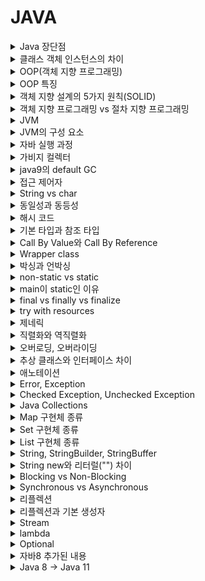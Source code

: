 # JAVA

<details>
   <summary>Java 장단점</summary>

<br/>

- 장점
  - 운영체제에 독립적
      - JVM에서 동작하기 때문에 특정 운영체제에 종속적이지 않다.
  - 객체지향 언어
      - 캡슐화, 상속, 추상화, 다형성 등을 지원하여 객체 지향 프로그래밍이 가능
  - 동적 로딩을 지원
      - 애플리케이션이 실행될 때 모든 객체가 생성되지 않고, 각 객체가 필요한 시점에 클래스를 동적 로딩해서 생성된다. 또한 유지보수 시 해당 클래스만 수정하면 되기 때문에 전체 애플리케이션을 다시 컴파일할 필요가 없다. 따라서 유지보수가 쉽고 빠르다.
  - 자동으로 메모리 관리를 해준다.
- 단점
  - 비교적 느림
      - 한번의 컴파일링으로 실행 가능한 기계어가 만들어지지 않고 JVM에 의해 기계어로 번역되고 실행되는 과정을 거치기 때문에 조금 느리다.

---

</details>

<details>
   <summary>클래스 객체 인스턴스의 차이</summary>

<br/>

- 클래스(Class)
  - 객체를 만들어 내기 위한 설계도 혹은 틀
  - 연관되어 있는 변수와 메서드의 집합
- 객체(Object)
  - 소프트웨어 세계에 구현할 대상
  - '클래스의 인스턴스(instance)' 라고도 부른다.
  - 객체는 모든 인스턴스를 대표하는 포괄적인 의미를 갖는다.
- 인스턴스(Instance)
  - 설계도를 바탕으로 소프트웨어 세계에 구현된 구체적인 실체
  - 실체화된 인스턴스는 메모리에 할당된다.
  - 인스턴스는 객체에 포함된다고 볼 수 있다.
  - 객체는 현실 세계에 가깝고, 인스턴스는 소프트웨어 세계에 가깝다.

---

</details>

<details>
   <summary>OOP(객체 지향 프로그래밍)</summary>

<br/>

- 상태와 행위를 가진 객체를 만들고, 객체 간의 상호작용을 통해 로직을 구성하는 프로그래밍 방법이다.
  - 객체란 현실세계의 실체 및 개념을 반영하는 상태(Status)와 행위(Behavior)를 정의한 데이터의 집합을 말한다. 
- 장점
  - 유지보수가 용이하다.
    - 절차 지향 프로그래밍에서는 코드를 수정해야할 때 일일이 찾아 수정해야하는 반면, 객체 지향 프로그래밍에서는 수정해야 할 부분이 클래스 내부에 멤버 변수 혹은 메서드로 존재하기 때문에 해당 부분만 수정하면 된다.
  - 코드의 재사용성이 높다.
      - 남이 만든 클래스를 가져와서 이용할 수 있고 상속을 통해 확장해서 사용할 수 있다.
  - 대형 프로젝트에 적합
    - 클래스 단위로 모듈화시켜서 개발할 수 있으므로 대형 프로젝트처럼 여러 명, 여러 회사에서 프로젝트를 개발할 때 업무 분담하기 쉽다.
- 단점
  - 처리속도가 상대적으로 느리다.
  - 설계 시 많은 시간과 노력이 필요

---

</details>

<details>
   <summary>OOP 특징</summary>

<br/>

- 캡슐화
  - 관련된 속성과 기능을 하나로 묶고, 실제로 구현되는 부분을 외부로 드러나지 않도록 하는 것을 말한다.
  - 정보 은닉 : 필요 없는 정보는 외부에서 접근하지 못하도록 제한
- 추상화 
  - 공통적인 속성이나 기능을 도출하는 것을 말한다.
- 상속
  - 기존의 클래스를 재사용하여 새로운 클래스를 작성하는 것이다.
  - 부모 클래스의 속성과 기능을 그대로 이어받아 사용하거나 기능의 일부분을 재정의하여 사용할 수 있다.
- 다형성
  - 변수나 메소드와 같은 프로그램의 요소들이 여러가지 형태를 가질 수 있는 것을 의미한다.
  - 부모 타입의 변수가 자식 타입의 인스턴스를 참조하는 경우, 오버로딩, 오버라이딩이 해당된다.

---

</details>

<details>
   <summary>객체 지향 설계의 5가지 원칙(SOLID)</summary>

<br/>

1. SRP(Single Responsibility Principle) : 단일 책임 원칙
    - “한 클래스는 하나의 책임만 가져야 한다.”
    - 클래스를 변경하는 이유는 단 하나의 이유여야 한다.
    - ex) 객체의 생성과 사용을 분리
2. OCP(Open/Closed Principle) : 개방-폐쇄 원칙
    - “소프트웨어의 요소는 확장에는 열려있으나 변경에는 닫혀 있어야 한다.”
    - 요구 사항의 변경이나 추가 사항이 발생하더라도, 기존 구성 요소에는 수정이 일어나지 않고, 기존 구성 요소를 쉽게 확장해서 재사용한다.
3. LSP(Liskov Substitution Principle) : 리스코프 치환 원칙
    - “프로그램의 객체는 프로그램의 정확성을 깨뜨리지 않으면서 하위 타입의 인스턴스로 바꿀 수 있어야 한다.”
    - ex) 자동차 인터페이스의 엑셀이 앞으로 가라는 기능인 경우, 뒤로 가게 구현하면 LSP 위반이다. 느리더라도 앞으로 가야한다.
4. ISP(Interface segregation Principle) : 인터페이스 분리 원칙
    - “특정 클라이언트를 위한 인터페이스 여러 개가 범용 인터페이스 하나보다 낫다.”
    - 인터페이스는 그 인터페이스를 사용하는 클라이언트를 기준으로 분리해야 한다.
    - SRP가 클래스의 단일 책임이라면, ISP는 인터페이스의 단일 책임이다.
    - ex) 자동차 인터페이스를 운전 인터페이스와 정비 인터페이스로 분리한다. 또한, 사용자 클라이언트도 운전자 클라이언트와 정비사 클라이언트로 분리한다.
5. DIP(Dependency Inversion Principle) : 의존관계 역전 원칙
    - “구체화에 의존하면 안되며, 추상화에 의존해야 한다.”
    - 상위 모델은 하위 모델에 의존하면 안된다.
    - 쉽게 말해 구현 클래스에 의존하지 말고, 인터페이스에 의존하라는 뜻이다.

---

</details>

<details>
   <summary>객체 지향 프로그래밍 vs 절차 지향 프로그래밍</summary>

<br/>

+ 절차 지향 프로그래밍
    - 실행하고자 하는 절차를 정하고, 절차대로 프로그래밍 하는 방식이다.
    - 실행 속도가 빠르지만, 유지보수와 디버깅이 어렵다는 단점이 있다.
+ 객체 지향 프로그래밍
    - 상태와 행위를 가진 객체를 만들고, 객체 간의 상호작용을 통해 로직을 구성하는 프로그래밍 방법이다.
    - 코드의 재사용성이 높고 유지보수가 용이하지만, 처리 속도가 상대적으로 느리다는 단점이 있다.

---

</details>

<details>
   <summary>JVM</summary>

<br/>

- 자바 프로그램을 실행하는 역할을 가진 자바 가상 머신
- 컴파일러를 통해 바이트 코드로 변환된 파일을 JVM에 로딩하여 실행

---

</details>

<details>
   <summary>JVM의 구성 요소</summary>

<br/>

JVM은 크게 Class Loader, Execution engine, Runtime Data Area 세가지로 구성된다.

#### 1. 클래스 로더
- Runtim시에 JVM내로 클래스(.class 파일)를 로드하고 링크를 통해 배치하는 작업을 수행한다. (Runtime : 클래스를 처음으로 참조할 때.)
- 동적 로드를 담당한다.
#### 2. 실행 엔진
- 메모리(Runtime Data Area)에 적재된 클래스들을 기계어로 해석해 실행
- 구성
  - 인터프리터: 바이트 코드 명령어를 하나씩 읽어서 해석하고 실행한다.
  - JIT 컴파일러: 인터프리터 효율을 높이기 위한 컴파일러이다. 기본적으로 인터프리터를 사용하지만, 반복적인 코드는 JIT 컴파일러가 처리한다.
  - GC(Garbage Collector): 힙 메모리에서 참조되지 않는 개체들 제거
#### 3. Runtime Data Area
- 프로그램 실행 중에 사용되는 메모리 영역이다.
- 힙과 Method Area는 모든 쓰레드가 공유하는 영역이다.
- 구성
  - PC Register
    - Thread가 시작될 때 각각의 Thread 별로 생성되는 공간으로, 현재 수행 중인 JVM 명령어 주소를 가진다.
  - Stack Area
    - 메서드 실행과 관련된 정보를 저장하는 영역
    - 메서드 매개 변수, 지역 변수 등을 저장한다.
  - Native Method Stack
    - Java외의 언어로 작성된 네이티브 코드를 위한 영역이다.
    - 자바 프로그램이 컴파일 되어 생성되는 바이트 코드가 아닌 실제 실행할 수 있는 기계어로 작성된 프로그램을 실행시키는 영역이다.
  - Heap Area
    - 동적으로 생성된 객체와 배열이 저장하는 영역
    - GC의 관리 대상이다.
  - Method Area
    - 클래스 파일이 로딩되는 영역이다. 
    - 인터페이스인지 클래스인지와 같은 Type 정보와 필드 정보, 메소드 정보를 보관하고 static 변수를 초기화하여 저장한다.
    - Runtime Constant Pool이라는 것이 존재하며, 상수 자료형을 저장하여 참조하고 중복을 막는 역할을 수행한다.

---

</details>

<details>
   <summary>자바 실행 과정</summary>

<br/>

- 자바 컴파일러(javac)가 자바 소스코드(.java)을 클래스 파일(.class)로 변환시킨다.
- 클래스 로더는 클래스 파일을 런타임 데이터 영역에 로드한다.
- 실행 엔진이 로딩된 클래스 파일을 해석하고 실행한다.

---

</details>

<details>
   <summary>가비지 컬렉터</summary>

<br/>

- 동적으로 할당된 영역에서 참조되지 않는 객체를 제거한다.
- GC는 크게 Young generation에서 일어나는 Minor GC와 Old generation에서 발생하는 Major GC로 구분된다.
- 기본적으로 Mark And Sweep 방식으로 GC를 진행한다.
  - 변수가 참조하는 객체를 시작으로 그래프 순회를 통해 접근 가능한 객체를 판별한다. 접근하지 못하는 객체는 제거한다.
  - 단순히 참조되고 있는 횟수로 판단하는 방식은 순환 참조 되는 객체를 제거할 수 없다.

**동작 과정**
1. 새로운 객체 생성은 Heap의 Eden 영역에 저장 
2. Eden 영역이 꽉차면 Minor GC가 수행되고, Reachable 객체는 Survival 0 영역으로 이동과 동시에 age-bit 1 상승 
3. 2번 과정이 반복되면서 Survival 1 -> 0 -> 1 이동이 반복 
4. age-bit가 일정 값 이상이 되면 해당 객체에 대해 promotion 과정이 진행되어 Old Generation 영역으로 이동 
5. Old Generation 영역이 꽉차면 Major GC가 발생
---

</details>

<details>
   <summary>java9의 default GC</summary>

<br/>



---

</details>

<details>
   <summary>접근 제어자</summary>

<br/>

- 멤버나 클래스에 사용되며, 외부에 보여주고 싶은 정보를 선택적으로 제공하기 위해 사용한다.
- 종류
  - private : 같은 클래스 내에서만 접근이 가능하다.
  - default : 같은 패키지 내에서만 접근이 가능하다.
      - 멤버나 클래스에 접근 제어자가 지정되어 있지 않다면, 접근 제어자가 default임을 뜻한다.
  - protected : 같은 패키지 내에서, 그리고 다른 패키지의 자손 클래스에서 접근이 가능하다.
  - public : 접근 제한이 전혀 없다.

---

</details>

<details>
   <summary>String vs char</summary>

<br/>

- char는 문자 하나를 저장하는 기본 타입이다.
- String은 문자열을 저장하는 참조 타입이다.
- char는 ==을 사용하여 값을 비교할 수 있지만, String은 값이 같더라도 주소값이 다를 수 있기 때문에 equals()로 비교해야 한다.

---

</details>

<details>
   <summary>동일성과 동등성</summary>

<br/>

- 동일성은 객체의 주소값를 비교하는 것이고, 동등성은 객체 내부의 값을 비교하는 것이다.
- ==을 사용하여 주소값을 비교할 수 있고, equals()를 사용하여 값을 비교할 수 있다.

---

</details>

<details>
   <summary>해시 코드</summary>

<br/>

- 임의의 길이를 가진 데이터를 고정된 크기로 변환한 후 다른 객체와 동일한 객체인지 확인하는 정수값

---

</details>

<details>
   <summary>기본 타입과 참조 타입</summary>

<br/>

+ 기본 타입
    - 논리형, 문자형, 정수형, 실수형으로 구성되며, 실제 값을 저장하는 타입이다.
      - 정수형 : byte(1), short(2), int(4), long(8)
      - 실수형 : float(4), double(8)
      - 논리형 : boolean(1)
      - 문자형 : char(unsigned 2)
    - 변수 선언부는 Stack 영역에 저장되고, 변수에 저장된 상수는 Runtime Constant Pool에 저장된다.
+ 참조 타입(Reference Type)
    - 기본형을 제외한 나머지 타입을 말한다.
    - Heap 영역에서 생성된 데이터의 주소값을 변수가 참조하는 방식이다. 
      - 변수 : Stack의 로컬 변수, Method Area의 Static 변수
    - String과 배열은 일반적인 참조 타입과 달리 new 없이 생성 가능하지만 참조타입이다.
    - 더이상 참조하는 변수가 없을 때 GC에 의해 삭제된다.

---

</details>

<details>
   <summary>Call By Value와 Call By Reference</summary>

<br/>

+ Call By Value(값에 의한 호출)
    - 함수 호출시 인자로 전달되는 변수의 값을 복사하여 함수의 파라미터로 전달한다.
    - 따라서 함수 안에서 파라미터 값이 변경되더라도, 인자로 전달된 변수의 값은 변하지 않는다.
+ Call by Reference(참조에 의한 호출)
    - 함수 호출 시 인자로 전달되는 변수의 레퍼런스를 전달한다.
    - 따라서 함수 안에서 파라미터 값이 변경되면, 인자로 전달된 변수의 값도 함께 변경된다.

자바는 Call By Value이다. 참조 타입의 경우에도 주소값을 복사해서 넘기는 것이다.

---

</details>

<details>
   <summary>Wrapper class</summary>

<br/>

- 8개의 기본 타입에 해당되는 데이터를 객체로 포장해주는 클래스를 말한다.
- 산술 연산을 위해 정의된 클래스가 아니므로, 인스턴스에 저장된 값을 변경할 수 없다.
- DB로부터 기본타입에 null값이 들어올 수 있는 경우에 사용하면 유용하다.

---

</details>

<details>
   <summary>박싱과 언박싱</summary>

<br/>

- 기본 타입의 데이터를 래퍼 클래스의 인스턴스로 변환하는 과정을 박싱이라고 한다.
- 래퍼 클래스의 인스턴스에 저장된 값을 다시 기본 타입의 데이터로 꺼내는 과정을 언박싱이라고 한다.
- JDK 1.5부터 박싱과 언박싱이 필요한 상황에서 자바 컴파일러가 자동으로 처리해준다.
  - 단, 래퍼 클래스 간에 값 비교로 ==을 사용하면 안된다.

---

</details>

<details>
   <summary>non-static vs static</summary>

<br/>

+ non-static
    - 공간적 특성
        - 객체마다 별도로 존재하고 인스턴스 변수라고 부른다.
    - 시간적 특성
        - 객체와 생명주기가 동일하다.
+ static
    - 공간적 특성
        - 클래스당 하나만 생성되며, 클래스 변수라고 부른다.
        - 동일한 클래스의 모든 객체들에 의해 공유된다.
    - 시간적 특성
        - 클래스 로딩 시 생성되므로 객체를 생성하지 않고 사용할 수 있다.
        - 프로그램 종료시에 사라진다.

---

</details>

<details>
   <summary>main이 static인 이유</summary>

<br/>

- static 멤버는 프로그램 시작 시(클래스 로딩) 메모리에 로드되어 인스턴스를 생성하지 않아도 호출이 가능하다. JVM은 인스턴스가 없는 클래스의 `main()`을 호출해야 하기 때문에 static이어야 한다.
+ 실행 과정
    - 코드를 실행하면 컴파일러가 자바 소스코드를 클래스 파일로 변환
    - 클래스 로더가 클래스 파일을 메모리 영역에 로드
    - Runetime Data Area 중 Method Area(=Class area, Static area)라고 불리는 영역에 Class Variable이 저장되는데, static 변수도 여기에 포함
    - JVM은 Method Area에 로드된 main()을 실행

---

</details>

<details>
   <summary>final vs finally vs finalize</summary>

<br/>

+ final 키워드
    - 변수, 메서드, 클래스가 __변경 불가능__ 하도록 만든다.
    - 기본 타입 변수에 적용 시
        - 해당 변수의 값 변경 불가능하다.
    - 참조 변수에 적용 시
        - 참조 변수가 다른 객체를 가리키도록 변경할 수 없다.
    - 메서드에 적용 시
        - 해당 메서드를 오버라이드할 수 없다.(오버로딩은 가능)
    - 클래스에 적용 시
        - 해당 클래스를 상속 받아서 사용할 수 없다.
+ finally 키워드
    - try catch 블록이 종료될 때 항상 실행될 코드 블록을 정의하기 위해 사용한다.
+ finalize 메서드
    - 가비지 컬렉터가 참조되지 않는 객체를 메모리에서 제거하겠다고 결정하는 순간 호출된다.
    - Object 클래스에 존재한다.

---

</details>

<details>
   <summary>try with resources</summary>

<br/>

기존에는 try 구문에서 생성한 리소스를 finally 구문에서 직접 해제해 주어야 했다. 매번 자원 해제를 위한 중복 코드가 발생하고, 실수로 자원 해제를 누락시키면 프로그램이 오작동할 우려가 있다. 

이를 해결하기 위해 자바 7 이후부터 try with resources 구문을 지원한다. try 옆 괄호 안에서 리소스를 생성해주면 따로 반납하지 않아도 리소스를 자동으로 반납한다.  

추가로, 자바 9 버전에서는 try() 문 안에 명시적으로 객체 선언을 하기보다는 try 문 바깥에서 객체 선언을 하고 생성된 인스턴스의 변수를 넣어줄 수 있도록 바뀌었다.

---

</details>

<details>
   <summary>제네릭</summary>

<br/>

+ 클래스나 메서드에서 사용할 내부 데이터 타입을 외부에서 지정하는 기법
+ 객체의 타입을 컴파일 시에 체크하기 때문에 객체의 타입 안전성을 높이고 형변환의 번거로움을 줄여준다.
  + 타입 안정성을 높인다는 것은 객체를 컬렉션에 저장하거나 꺼내올 때 의도하지 않은 타입으로 형변환 되는 것을 막는다는 말이다.

---

</details>

<details>
   <summary>직렬화와 역직렬화</summary>

<br/>

+ 직렬화
    - 자바 시스템 내부에서 사용되는 객체 또는 데이터를 외부의 자바 시스템에서도 사용할 수 있도록 바이트 형태로 데이터를 변환하는 기술
    - 조건
        - 자바 기본 타입
        - Serializable 인터페이스 상속받은 객체
    - ObjectOutputStream 객체를 이용하여 직렬화
+ 역직렬화
    - 바이트로 변환된 데이터를 다시 객체로 변환하는 기술
    - 조건
      - 직렬화 대상이 된 객체의 클래스가 클래스 패스에 존재해야 하며 import 되어 있어야 한다.
      - 자바 직렬화 대상 객체는 동일한 serialVersionUID 를 가지고 있어야 한다.
        - `private static final long serialVersionUID = 1L;`
    - ObjectInputStream 객체를 이용하여 역직렬화

---

</details>

<details>
   <summary>오버로딩, 오버라이딩</summary>

<br/>

+ 오버로딩
    - 한 클래스 내에 같은 이름의 메서드를 여러 개 정의하는 것을 오버로딩이라고 한다.
    - 이름이 같은 메서드들은 서로 매개변수의 개수나 타입이 달라야 한다.
      - 반환타입만 다른 경우는 오버로딩이 아니다.
+ 오버라이딩
    - 상위 클래스 혹은 인터페이스에 존재하는 메소드를 하위 클래스에서 필요에 맞게 재정의하는 것을 의미한다.
  - 오버라이딩하는 메서드는 상위 클래스의 메소드의 이름, 매개변수, 반환타입이 같아야 한다.

---

</details>

<details>
   <summary>추상 클래스와 인터페이스 차이</summary>

<br/>

+ 추상 메서드
    - abstract 키워드와 선언부만 작성하고 구현부는 작성하지 않은 메서드
      - 선언부는 리턴 타입, 메서드 이름, 매개 변수로 구성된다.
+ 추상 클래스
    - abstract 키워드로 선언된 클래스로, 추상 메서드뿐만 아니라 생성자, 멤버 변수, 메서드를 가질 수 있다.
      - 추상 메서드가 없어도 상관없지만, 어떤 경우든 추상 클래스로 인스턴스를 생성할 수 없다.
    - 목적
        - 관련성이 높은 클래스 간의 공통적인 부분을 추상화하여, 상속하는 클래스에게 구현을 강제하고 기능을 확장하는 용도로 사용하기 위함.
+ 인터페이스
  - 일종의 추상 클래스로, class 키워드 대신 interface 키워드로 선언한다.
    - 모든 멤버 변수는 `public static final`이어야 하며, 이를 생략할 수 있다.
    - 모든 메서드는 추상메서드이며, `abstract public`를 생략할 수 있다. 단, JDK 1.8부터 static 메서드와 default 메서드가 추가되었다.
    - 다중 상속이 가능하다.
  - 목적
    - 관련성이 낮은 클래스들이 논리적으로 같은 기능을 가지는 경우 구현을 강제하기 위함.

---

</details>

<details>
   <summary>애노테이션</summary>

<br/>

- 애노테이션은 인터페이스를 기반으로 한 문법으로, 주석처럼 코드에 달아 클래스에 특별한 의미를 부여하거나 기능을 주입할 수 있다.
  - 리플렉션 기술을 활용하여, 특정 애노테이션이 붙은 멤버에 의존성을 주입하는 등의 작업을 할 수 있다.
- `@Target`과 같이 애너테이션을 정의할 때 사용하는 메타 애너테이션이 있다.

---

</details>

<details>
   <summary>Error, Exception</summary>

<br/>

![그림3](https://backtony.github.io/assets/img/post/interview/java-3.PNG)

- 에러
  - 스택 오버 플로우나 메모리 부족과 같이 복구할 수 없는 심각한 오류이다.
  - 런타임에 발생한다.
- 예외
  - 프로그래머가 try catch로 수습할 수 있는 오류이다.
  - 컴파일 시점에 발생하는 Checked Exception과 런타임 시점에 발생하는 Unchecked Exception으로 나뉜다.

---

</details>

<details>
   <summary>Checked Exception, Unchecked Exception</summary>

<br/>

- Checked Exception
  - IOException, SQLException 등 컴파일 시점에 발생하는 예외이다.
  - 사용하는 모든 곳에 throws를 명시해야하는데, 이는 의존성 문제를 야기한다.
- Unchecked Exception
  - NullPointException과 같이 런타임 시점에 발생하는 예외이다.
  - Exception 클래스 하위 RuntimeException 클래스를 상속받는다.

---

</details>

<details>
   <summary>Java Collections</summary>

<br/>

![그림1](https://backtony.github.io/assets/img/post/interview/java-1.PNG)  
- 다량의 데이터를 효율적으로 관리할 수 있도록 표준화한 클래스들을 말한다.
- 크게 List와 Set이 상속한 Collection 인터페이스와 Map 인터페이스로 나뉜다. 
+ Map
    - Key와 Value의 쌍으로 이루어진 데이터 집합
    - 순서를 유지하지 않는다.
    - Key는 중복이 허용되지 않고, Value는 중복을 허용한다.
+ Collection
    + Collection은 Iterator 인터페이스를 상속한다.
    - List
      - 순서가 있는 데이터 집합
      - 데이터 중복을 허용한다.
    - Set
        - 순서를 유지하지 않는 데이터 집합
        - 데이터 중복을 허용하지 않는다.

<br>

---

</details>

<details>
   <summary>Map 구현체 종류</summary>

<br/>

+ HashMap
  + key와 value를 묶은 entry의 배열로 저장되며, 배열의 인덱스는 내부 해쉬 함수를 통해 계산된다.
  - key와 value에 null값을 허용 한다.
  - 비동기 처리
+ LinkedHashMap
    - HashMap에 저장 순서 유지 기능을 추가하였다.
    - 비동기 처리
+ TreeMap
  + 이진 검색 트리의 형태로 키와 값의 쌍으로 이루어진 데이터를 저장한다.
      - 내부적으로 __레드-블랙 트리(균형 이진 탐색 트리)__ 로 저장된다.
  - 범위 검색이나 정렬이 필요한 경우 HashMap 대신 TreeMap을 사용한다.
  - 키값에 대한 Compartor 구현으로 정렬 방법을 지정할 수 있다.
+ ConCurrentHashMap
    - key,value에 null값 비허용
    - __쓰기작업에서만 동기 처리__
+ HashTable
    - key,value에 null값 비허용
    - __모든 작업에 동기 처리__

---

</details>

<details>
   <summary>Set 구현체 종류</summary>

<br/>

+ HashSet
    - 저장 순서를 유지하지 않고 중복을 허용하지 않는 데이터의 집합
    - 해시 알고리즘을 사용하여 검색 속도가 매우 빠르다.
    - 내부적으로 HashMap 인스턴스를 이용하여 요소를 저장한다.
+ LinkedHashSet
    - HashSet에 저장 순서 유지 기능 추가
+ TreeSet
    - 데이터가 정렬된 상태로 저장되는 이진 탐색 트리의 형태로 요소를 저장한다.
      - 이진 탐색 트리의 성능을 향상시킨 레드-블랙 트리(Red-Black tree)로 구현되어 있다.
    - Compartor 구현으로 정렬 방법을 지정할 수 있다.

---

</details>

<details>
   <summary>List 구현체 종류</summary>

<br/>

+ ArrayList
    - 내부적으로 배열을 이용해서 데이터를 순차적으로 저장한다.
    - 배열에 저장할 공간이 없으면 더 큰 배열을 생성해서 기존 배열의 값을 복사하여 사용한다.
      - 재할당 시 크기가 두 배로 증가한다.
    - 데이터 삽입, 삭제 시 해당 데이터 이후 모든 데이터가 복사되므로, 삽입과 삭제가 빈번히 일어나는 경우에는 부적합하다.
    - 검색의 경우는 인덱스의 데이터를 가져오면 되므로 빠르다.
+ LinkedList
    - 불연속적으로 존재하는 데이터를 서로 연결한 형태로 되어있다.
    - 데이터의 삽입이나 삭제 시 데이터 이동 없이 주소지만 변경하면 되므로 삽입, 삭제가 빈번한 데이터에 적합하다.
    - 데이터의 검색 시 처음부터 노드를 순회하므로 검색에는 부적합하다.
    - 큐, 양방향 큐를 만들기 위한 용도로 사용한다.
+ Vector
    - 내부에서 자동으로 동기처리가 일어난다.
    - 성능이 좋지 않아 잘 사용하지 않는다.
    - 재할당 시 크기가 두 배로 증가한다.
+ Stack
  + 후입선출 구조로 데이터를 저장한다.
  - new 키워드로 직접 사용 가능
  - Vector를 상속받아 동기 처리

---

</details>

<details>
   <summary>String, StringBuilder, StringBuffer</summary>

<br/>

+ String
    - String은 문자열을 저장하는 참조 타입이다.
    - String에 저장되는 문자열은 private final 배열 형태이므로 값을 변경할 수 없다.
      - char[]을 byte[]로 변환하여 저장한다.
    - 문자열 연산 시 새로 객체를 만드는 Overhead가 발생한다.
+ StringBuilder, StringBuilder
  + 공통점
    + new 연산으로 객체를 한번만 생성한다.
    + 문자열 연산 시 내부적으로 사용되는 배열에 값을 추가하고, 배열이 꽉차면 더 큰 배열을 생성한 후 기존 값을 복사하여 사용한다.
    + StringBuilder와 StringBuffer 클래스의 메서드는 동일하다.
  + 차이점
    + StringBuilder는 비동기 처리, StringBuffer는 동기 처리 

- 결론
  - String은 문자열 연산이 적으면 사용한다.
  - StringBuilder는 문자열 연산이 많은 Single-Thread 환경에서 사용한다.
  - StringBuffer는 문자열 연산이 많은 Multi-Thread 환경에서 사용한다.

---

</details>

<details>
   <summary>String new와 리터럴("") 차이</summary>

<br/>

- String은 new 연산자나 리터럴("")를 사용하여 새로운 객체를 생성할 수 있다.
- new 연산자로 생성하면, 값이 같더라도 매번 새로운 객체를 생성한다.
  - `intern()` 메서드를 사용하면 String Constant Pool로 이동시키거나, 이미 존재한다면 해당 문자열을 반환한다.
- 리터럴("")은 처음에만 새로운 객체를 생성하고, 이미 존재하는 String 값이라면 재사용한다.
  - Heap 영역 내의 String Constant Pool에서 관리된다.

---

</details>

<details>
   <summary>Blocking vs Non-Blocking</summary>

<br/>

- 자신의 작업이 막히는지 막히지 않는지로 보면 쉽다.

### Blocking
- 함수 A가 실행되다가 함수 B를 호출하면 제어권을 함수 A는 함수 B에게 제어권을 넘긴다.
- 따라서 함수 B가 실행을 완료하고 제어권을 돌려줄 때까지 아무 작업도 할 수 없다.

### Non-Blocking
- 함수 A가 함수 B를 호출하더라도 제어권을 넘기지 않는다.
- 따라서 함수 B를 호출한 뒤에도 함수 A는 계속 실행된다.

---

</details>

<details>
   <summary>Synchronous vs Asynchronous</summary>

<br/>

+ Synchronous(동기)
    - 함수 A가 함수 B를 호출하면, 함수 A는 B가 결과를 반환할 때까지 대기한다. 
+ Asynchronous(비동기)
    -  함수 A가 함수 B를 호출더라도, 함수 A는 함수 B의 작업 완료 여부를 신경쓰지 않는다.
       - 함수 A가 함수 B를 호출할 때 콜백 함수를 함께 전달해서, 함수 B의 작업이 끝나면 콜백 함수가 실행된다.


---

</details>

<details>
   <summary>리플렉션</summary>

<br/>

- 접근 제어자와 상관 없이 런타임에 메모리에 올라간 클래스의 생성자, 메소드, 변수 등에 접근할 수 있는 기술
  - 자바는 정적 언어이기 때문에 컴파일 시점에 객체 타입을 결정한다.
- 주로 프레임워크나 라이브러리에서 사용된다.
  - 컴파일 시점에는 사용자가 작성한 클래스가 어떤 타입을 가지는지 알 수 없기 때문이다.
  - ex) 스프링에서 필드 주입 시 필드가 private 이더라도 의존관계 주입이 가능한 이유가 리플렉션 덕분이다. 
+ 주의점
    - 컴파일 타임에 확인되지 않고 런타임 시에만 발생하는 문제를 만들 수 있다.
    - 접근 제어자를 무시할 수 있다.
    - 성능이 떨어지므로, 꼭 필요한 경우에만 사용한다.

---

</details>

<details>
   <summary>리플렉션과 기본 생성자</summary>

<br/>

- 리플렉션을 사용하는 스프링이나 JPA 등에서 기본 생성자를 요구한다.
- 리플렉션은 생성자의 인자 정보를 가져오지 못한다. 따라서 파라미터 생성자만 있는 경우 리플렉션이 객체를 생성하지 못한다.
- 기본 생성자로 객체를 생성한다면, 필드 값 등은 리플렉션으로 넣어줄 수 있다.

---

</details>

<details>
   <summary>Stream</summary>

<br/>

+ java8에서 추가된 API
+ 컬렉션, 배열 등에 저장되어있는 요소들을 하나씩 참조하여 반복 처리를 가능하게 한다.
+ 불필요한 코드를 줄일 수 있고, 가독성을 향상시킨다.
+ 특징
  + 원본 데이터를 변경하지 않는다.
    + 원본 데이터를 읽어서 사용한다.
  + 한번 사용하면 닫혀서 다시 사용할 수 없다.
  + 작업을 내부 반복으로 사용한다.
    + 내부 반복이란 반복문을 메서드의 내부로 숨겨서 처리한다는 것을 말한다. `forEach()`의 경우 메서드 안에 for문을 넣은 것이다.
+ 구조
    - Stream 생성
    - 중간 연산
        - 데이터를 가공하는 단계에 해당되며, 스트림을 반환하므로 다른 연산과 연결해서 사용할 수 있다.
        - 필터링 : filter, distinct
        - 변환 : map, flatMap
        - 제한 : limit, skip
        - 정렬 : sorted
        - 연산결과확인 : peek
    - 최종 연산
        - 지연된 모든 중간 연산들을 수행하여 최종 결과를 출력한다. 이후 stream이 닫히므로 재사용할 수 없다.
        - 출력 : foreach
        - 소모 : reduce
        - 검색 : findFirst, findAny
        - 검사 : anyMatch, allMatch, noneMatch
        - 통계 : count, min, max
        - 연산 : sum, savage
        - 수집 : collect

---

</details>

<details>
   <summary>lambda</summary>

<br/>

+ 자바 8에서 등장
+ __메서드를 하나의 식으로 표현하는 익명 함수__
  + 메서드와 함수는 같은 의미이지만, 메서드는 클래스에 반드시 속해야 한다는 제약이 있기 때문에 함수라는 용어 사용
+ 인터페이스 내에 한 개의 추상 메서드만 정의되어있는 함수형(Function) 인터페이스를 통해 사용 가능
+ ex) Comparator, Runnable
+ 장점
    - 기존에 익명함수로 작성하던 코드를 줄일 수 있음
    - 가독성 증가
    - 병렬 프로그래밍이 용이하다.

---

</details>

<details>
   <summary>Optional</summary>

<br/>

- 모든 타입의 참조 변수를 담을 수 있는 제네릭 클래스이다.
- 반환 값 null 체크를 편리하게 할 수 있도록 기능을 제공한다.
  - Objects의 `isNull()`, `nonNull()`등도 널 체크를 편리하게 하기 위해서 존재한다.

---

</details>

<details>
   <summary>자바8 추가된 내용</summary>

<br/>

+ optional
+ stream
+ lambda
+ 새로운 날짜 API
  + LocalDateTime, LocalDate 등
+ 인터페이스에 default 메서드와 static 메서드를 포함할 수 있게 되었다.

**기존 날짜 API의 문제점**
+ 불변 객체가 아님
+ 헷갈리는 월 지정(1월을 0으로 표현)
+ 일관성 없는 요일 상수 (Calendar는 일요일이 1부터, Date는 0부터 시작)
+ 상수 필드 남용 등

---

</details>

<details>
   <summary>Java 8 -> Java 11</summary>

<br/>

+ __default GC가 Parallel GC에서 G1GC로 변경__
+ strip(), stripLeading(), stripTrailing(), isBlank(), repeat(n) 과 같은 새로운 문자열 메서드 추가
+ writeString, readString, isSameFile 과 같은 __File관련 새로운 메서드 추가__
+ Predicate 인터페이스에 부정을 나타내는 not() 메서드 추가
+ 람다에서 로컬 변수 Var 사용
  + var는 변수를 선언할 때 타입을 생략할 수 있으며, 컴파일러가 타입을 추론한다.
+ Javac를 통해 컴파일하지 않고도 바로 java 파일을 실행할 수 있게 되었다.

---

</details>
